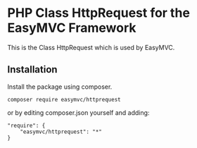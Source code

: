 # PHP Class HttpRequest for the EasyMVC Framework

This is the Class HttpRequest which is used by EasyMVC.

## Installation
Install the package using composer.
```
composer require easymvc/httprequest
```

or by editing composer.json yourself and adding:
```
"require": {
    "easymvc/httprequest": "*"
}
```
